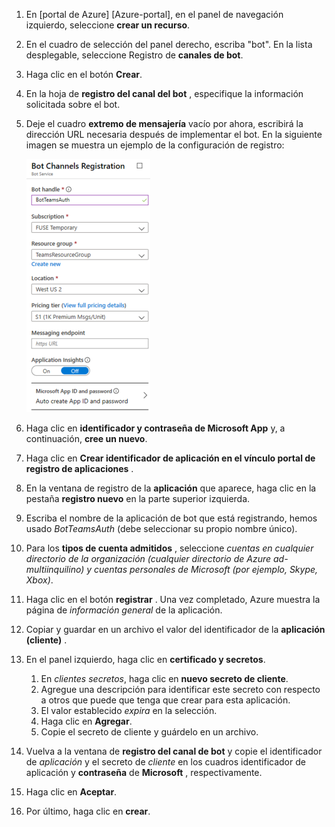 1. En [portal de Azure] [Azure-portal], en el panel de navegación izquierdo, seleccione **crear un recurso**.
1. En el cuadro de selección del panel derecho, escriba "bot". En la lista desplegable, seleccione Registro de **canales de bot**.
1. Haga clic en el botón **Crear**.
1. En la hoja de **registro del canal del bot** , especifique la información solicitada sobre el bot.
1. Deje el cuadro **extremo de mensajería** vacío por ahora, escribirá la dirección URL necesaria después de implementar el bot. En la siguiente imagen se muestra un ejemplo de la configuración de registro:

    ![registro de canales de aplicación de bot](../../assets/images/authentication/auth-bot-channels-registration.png)

1. Haga clic en **identificador y contraseña de Microsoft App** y, a continuación, **cree un nuevo**.
1. Haga clic en **Crear identificador de aplicación en el vínculo portal de registro de aplicaciones** .
1. En la ventana de registro de la **aplicación** que aparece, haga clic en la pestaña **registro nuevo** en la parte superior izquierda.
1. Escriba el nombre de la aplicación de bot que está registrando, hemos usado *BotTeamsAuth* (debe seleccionar su propio nombre único).
1. Para los **tipos de cuenta admitidos** , seleccione *cuentas en cualquier directorio de la organización (cualquier directorio de Azure ad-multiinquilino) y cuentas personales de Microsoft (por ejemplo, Skype, Xbox)*.
1. Haga clic en el botón **registrar** . Una vez completado, Azure muestra la página de *información general* de la aplicación.
1. Copiar y guardar en un archivo el valor del identificador de la **aplicación (cliente)** .
1. En el panel izquierdo, haga clic en **certificado y secretos**.
    1. En *clientes secretos*, haga clic en **nuevo secreto de cliente**.
    1. Agregue una descripción para identificar este secreto con respecto a otros que puede que tenga que crear para esta aplicación.
    1. El valor establecido *expira* en la selección.
    1. Haga clic en **Agregar**.
    1. Copie el secreto de cliente y guárdelo en un archivo.
1. Vuelva a la ventana de **registro del canal de bot** y copie el identificador de *aplicación* y el secreto de *cliente* en los cuadros identificador de aplicación y **contraseña** de **Microsoft** , respectivamente.
1. Haga clic en **Aceptar**.
1. Por último, haga clic en **crear**.
